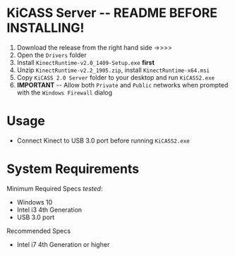 # KiCASS Server -- README BEFORE INSTALLING!

1. Download the release from the right hand side ->>>>
2. Open the `Drivers` folder
3. Install `KinectRuntime-v2.0_1409-Setup.exe` **first**
4. Unzip `KinectRuntime-v2.2_1905.zip`, install `KinectRuntime-x64.msi`
5. Copy `KiCASS 2.0 Server` folder to your desktop and run `KiCASS2.exe`
6. **IMPORTANT** -- Allow both `Private` and `Public` networks when prompted with the `Windows Firewall` dialog


# Usage
- Connect Kinect to USB 3.0 port before running `KiCASS2.exe`


# System Requirements
Minimum Required Specs *tested*:
- Windows 10
- Intel i3 4th Generation
- USB 3.0 port

Recommended Specs
- Intel i7 4th Generation or higher

